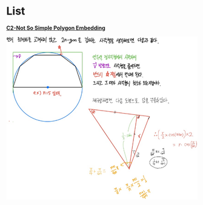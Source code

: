 
List
====


**[C2-Not So Simple Polygon Embedding](https://codeforces.com/contest/1354/problem/C2)**

![C2풀이](handwriting.png)
